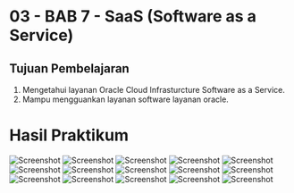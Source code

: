 # 03 - BAB 7 - SaaS (Software as a Service)


## Tujuan Pembelajaran

1. Mengetahui layanan Oracle Cloud Infrasturcture Software as a Service.
2. Mampu mengguankan layanan software layanan oracle.

# Hasil Praktikum
![Screenshot](img/1.png)
![Screenshot](img/2.png)
![Screenshot](img/3.png)
![Screenshot](img/4.png)
![Screenshot](img/5.png)
![Screenshot](img/6.png)
![Screenshot](img/7.png)
![Screenshot](img/8.png)
![Screenshot](img/9.png)
![Screenshot](img/10.png)
![Screenshot](img/11.png)
![Screenshot](img/12.png)
![Screenshot](img/13.png)
![Screenshot](img/14.png)
![Screenshot](img/15.png)
